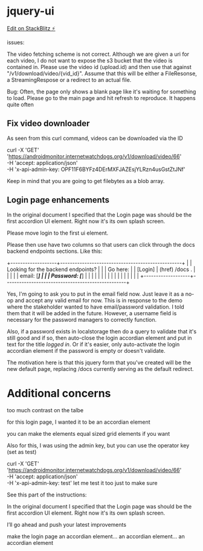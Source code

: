 # jquery-ui

[Edit on StackBlitz ⚡️](https://stackblitz.com/edit/web-platform-zy67tu)

issues:

The video fetching scheme is not correct. Although we are given a uri for each video, I do not want to expose the
s3 bucket that the video is contained in. Please use the video id (upload.id) and then use that against
"/v1/download/video/{vid_id}". Assume that this will be either a FileResonse, a StreamingRespose or a redirect to an
actual file.

Bug:
Often, the page only shows a blank page like it's waiting for something to load. Please go to the main page
and hit refresh to reproduce. It happens quite often

## Fix video downloader

As seen from this curl command, videos can be downloaded via the ID

curl -X 'GET' \
 'https://androidmonitor.internetwatchdogs.org/v1/download/video/66' \
 -H 'accept: application/json' \
 -H 'x-api-admin-key: OPF11F6BYFz4DErMXFJAZEsjYLRzn4usGstZtJNf'

Keep in mind that you are going to get filebytes as a blob array.

## Login page enhancements

In the original document I specified that the Login page was should be the first accordion UI element.
Right now it's its own splash screen.

Please move login to the first ui element.

Please then use have two columns so that users can click through the docs backend endpoints sections. Like this:

+-------------------+--------------------------------------------------+
| | Looking for the backend endpoints? |
| | Go here: |
| [Login] | (href) /docs . |
| | |
| email: [_____] | |
| Password: [_____] | |
| | |
| | |
| | |
| | |
| | |
+-------------------+--------------------------------------------------+

Yes, I'm going to ask you to put in the email field now. Just leave it as a no-op and accept any valid email for now.
This is in response to the demo where the stakeholder wanted to have email/password validation. I told them that it
will be added in the future. However, a username field is necessary for the password managers to correctly function.

Also, if a password exists in localstorage then do a query to validate that it's still good and if so, then auto-close
the login accordian element and put in text for the title _logged in_. Or if it's easier, only auto-activate the login
accordian element if the password is empty or doesn't validate.

The motivation here is that this jquery form that you've created will be the new default page, replacing /docs currently
serving as the default redirect.

# Additional concerns

too much contrast on the talbe

for this login page, I wanted it to be an accordian element

you can make the elements equal sized grid elements if you want

Also for this, I was using the admin key, but you can use the operator key (set as test)

curl -X 'GET' \
 'https://androidmonitor.internetwatchdogs.org/v1/download/video/66' \
 -H 'accept: application/json' \
 -H 'x-api-admin-key: test'
let me test it too just to make sure

See this part of the instructions:

In the original document I specified that the Login page was should be the first accordion UI element. Right now it's its own splash screen.

I’ll go ahead and push your latest improvements

make the login page an accordian element… an accordian element… an accordian element
